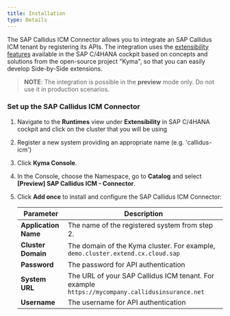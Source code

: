 ```yaml
---
title: Installation
type: Details
---
```


The SAP Callidus ICM Connector allows you to integrate an SAP Callidus ICM tenant by registering its APIs.  The integration uses the [extensibility features](https://help.sap.com/viewer/0815bc232f5140bba54a58ab15c82e99/Current/en-US/9ed15aa6eac34b948693955da0c90174.html) available in the SAP C/4HANA cockpit based on concepts and solutions from the open-source project "Kyma", so that you can easily develop Side-by-Side extensions. 

> **NOTE**: The integration is possible in the **preview** mode only. Do not use it in production scenarios.

### Set up the SAP Callidus ICM Connector 

1. Navigate to the **Runtimes** view under **Extensibility** in SAP C/4HANA cockpit and click on the cluster that you will be using
2. Register a new system providing an appropriate name (e.g. 'callidus-icm')
3. Click **Kyma Console**.
4. In the Console, choose the Namespace, go to **Catalog** and select **[Preview] SAP Callidus ICM - Connector**.
5. Click **Add once** to install and configure the SAP Callidus ICM Connector:

    | Parameter            | Description                                                                                    |
    | -------------------- | ---------------------------------------------------------------------------------------------- |
    | **Application Name** | The name of the registered system from step 2.                                                 |
    | **Cluster Domain**   | The domain of the Kyma cluster. For example, `demo.cluster.extend.cx.cloud.sap`                |
    | **Password**         | The password for API authentication                                                            |
    | **System URL**       | The URL of your SAP Callidus ICM tenant. For example `https://mycompany.callidusinsurance.net` |
    | **Username**         | The username for API authentication                                                            |
